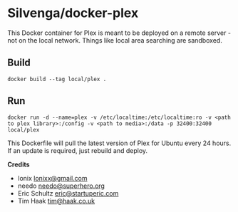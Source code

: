 # Silvenga/docker-plex

This Docker container for Plex is meant to be deployed on a remote server - not on the local network. Things like local area searching are sandboxed. 

## Build

```
docker build --tag local/plex .
```

## Run

```
docker run -d --name=plex -v /etc/localtime:/etc/localtime:ro -v <path to plex library>:/config -v <path to media>:/data -p 32400:32400 local/plex
```

This Dockerfile will pull the latest version of Plex for Ubuntu every 24 hours. If an update is required, just rebuild and deploy. 

**Credits**
* lonix <lonixx@gmail.com>
* needo <needo@superhero.org>
* Eric Schultz <eric@startuperic.com>
* Tim Haak <tim@haak.co.uk>
